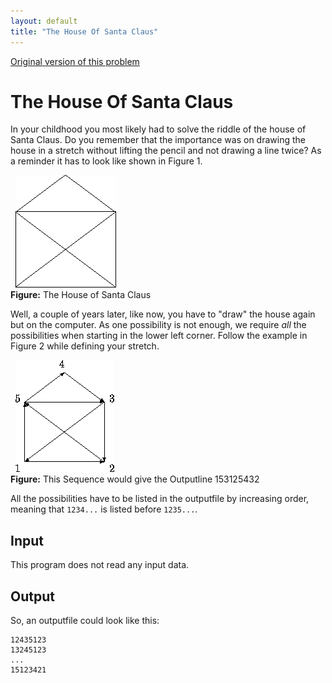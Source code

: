 ```yaml
---
layout: default
title: "The House Of Santa Claus"
---
```


[Original version of this problem](http://uva.onlinejudge.org/index.php?option=com_onlinejudge&Itemid=8&category=4&page=show_problem&problem=227)

# The House Of Santa Claus

In your childhood you most likely had to solve the riddle of the house of Santa Claus. Do you remember that the importance was on drawing the house in a stretch without lifting the pencil and not drawing a line twice? As a reminder it has to look like shown in Figure 1.

  ![figure20](291img1.gif)
 <br>**Figure:** The House of Santa Claus

Well, a couple of years later, like now, you have to "draw" the house again but on the computer. As one possibility is not enough, we require *all* the possibilities when starting in the lower left corner. Follow the example in Figure 2 while defining your stretch.

  ![figure33](291img2.gif)
 <br>**Figure:** This Sequence would give the Outputline 153125432

All the possibilities have to be listed in the outputfile by increasing order, meaning that `1234...` is listed before `1235...`.

Input
-----

This program does not read any input data.

Output
------

So, an outputfile could look like this:

    12435123
    13245123
    ...
    15123421

